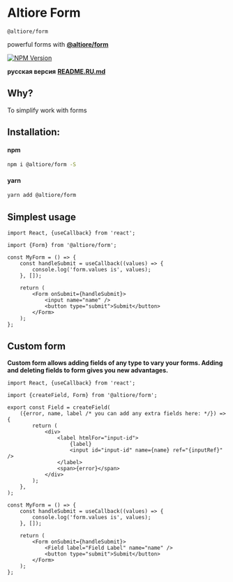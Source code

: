 # Altiore Form

`@altiore/form`

powerful forms with [**@altiore/form**](https://www.npmjs.com/package/@altiore/form)

<a href="https://www.npmjs.com/package/@altiore/form" target="_blank">
  <img src="https://img.shields.io/npm/v/@altiore/form.svg" alt="NPM Version" />
</a>

**русская версия**
[**README.RU.md**](README.RU.md)

## Why?

To simplify work with forms

## Installation:

#### npm

```bash
npm i @altiore/form -S
```

#### yarn

```bash
yarn add @altiore/form
```

## Simplest usage

```tsx
import React, {useCallback} from 'react';

import {Form} from '@altiore/form';

const MyForm = () => {
	const handleSubmit = useCallback((values) => {
		console.log('form.values is', values);
	}, []);

	return (
		<Form onSubmit={handleSubmit}>
			<input name="name" />
			<button type="submit">Submit</button>
		</Form>
	);
};
```

## Custom form

**Custom form allows adding fields of any type to vary your forms. Adding and deleting fields to form gives you new
advantages.**

```tsx
import React, {useCallback} from 'react';

import {createField, Form} from '@altiore/form';

export const Field = createField(
	({error, name, label /* you can add any extra fields here: */}) => {
		return (
			<div>
				<label htmlFor="input-id">
					{label}
					<input id="input-id" name={name} ref="{inputRef}" />
				</label>
				<span>{error}</span>
			</div>
		);
	},
);

const MyForm = () => {
	const handleSubmit = useCallback((values) => {
		console.log('form.values is', values);
	}, []);

	return (
		<Form onSubmit={handleSubmit}>
			<Field label="Field Label" name="name" />
			<button type="submit">Submit</button>
		</Form>
	);
};
```

